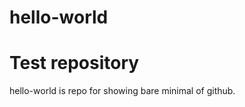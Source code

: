 # hello-world
Test repository
===============

hello-world is repo for showing bare minimal of github.

